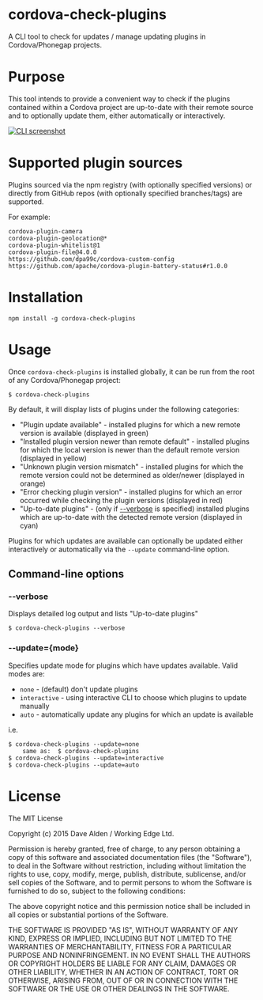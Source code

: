 cordova-check-plugins
=====================

A CLI tool to check for updates / manage updating plugins in Cordova/Phonegap projects.

# Purpose

This tool intends to provide a convenient way to check if the plugins contained within a Cordova project are up-to-date with their remote source and to optionally update them, either automatically or interactively.

[![CLI screenshot](https://raw.githubusercontent.com/dpa99c/cordova-check-plugins/master/screenshot/1.thumb.jpg)](https://raw.githubusercontent.com/dpa99c/cordova-check-plugins/master/screenshot/1.jpg)

# Supported plugin sources

Plugins sourced via the npm registry (with optionally specified versions) or directly from GitHub repos (with optionally specified branches/tags) are supported.

For example:

    cordova-plugin-camera
    cordova-plugin-geolocation@*
    cordova-plugin-whitelist@1
    cordova-plugin-file@4.0.0
    https://github.com/dpa99c/cordova-custom-config
    https://github.com/apache/cordova-plugin-battery-status#r1.0.0

# Installation

    npm install -g cordova-check-plugins

# Usage

Once `cordova-check-plugins` is installed globally, it can be run from the root of any Cordova/Phonegap project:

    $ cordova-check-plugins

By default, it will display lists of plugins under the following categories:

- "Plugin update available" - installed plugins for which a new remote version is available (displayed in green)
- "Installed plugin version newer than remote default" - installed plugins for which the local version is newer than the default remote version (displayed in yellow)
- "Unknown plugin version mismatch" - installed plugins for which the remote version could not be determined as older/newer (displayed in orange)
- "Error checking plugin version" - installed plugins for which an error occurred while checking the plugin versions (displayed in red)
- "Up-to-date plugins" - (only if [--verbose](#--verbose) is specified) installed plugins which are up-to-date with the detected remote version (displayed in cyan)

Plugins for which updates are available can optionally be updated either interactively or automatically via the `--update` command-line option.

## Command-line options

### --verbose

Displays detailed log output and lists "Up-to-date plugins"

    $ cordova-check-plugins --verbose

### --update={mode}

Specifies update mode for plugins which have updates available. Valid modes are:

- `none` - (default) don't update plugins
- `interactive` - using interactive CLI to choose which plugins to update manually
- `auto` - automatically update any plugins for which an update is available

i.e.

    $ cordova-check-plugins --update=none
        same as:  $ cordova-check-plugins
    $ cordova-check-plugins --update=interactive
    $ cordova-check-plugins --update=auto

License
================

The MIT License

Copyright (c) 2015 Dave Alden / Working Edge Ltd.

Permission is hereby granted, free of charge, to any person obtaining a copy
of this software and associated documentation files (the "Software"), to deal
in the Software without restriction, including without limitation the rights
to use, copy, modify, merge, publish, distribute, sublicense, and/or sell
copies of the Software, and to permit persons to whom the Software is
furnished to do so, subject to the following conditions:

The above copyright notice and this permission notice shall be included in
all copies or substantial portions of the Software.

THE SOFTWARE IS PROVIDED "AS IS", WITHOUT WARRANTY OF ANY KIND, EXPRESS OR
IMPLIED, INCLUDING BUT NOT LIMITED TO THE WARRANTIES OF MERCHANTABILITY,
FITNESS FOR A PARTICULAR PURPOSE AND NONINFRINGEMENT. IN NO EVENT SHALL THE
AUTHORS OR COPYRIGHT HOLDERS BE LIABLE FOR ANY CLAIM, DAMAGES OR OTHER
LIABILITY, WHETHER IN AN ACTION OF CONTRACT, TORT OR OTHERWISE, ARISING FROM,
OUT OF OR IN CONNECTION WITH THE SOFTWARE OR THE USE OR OTHER DEALINGS IN
THE SOFTWARE.